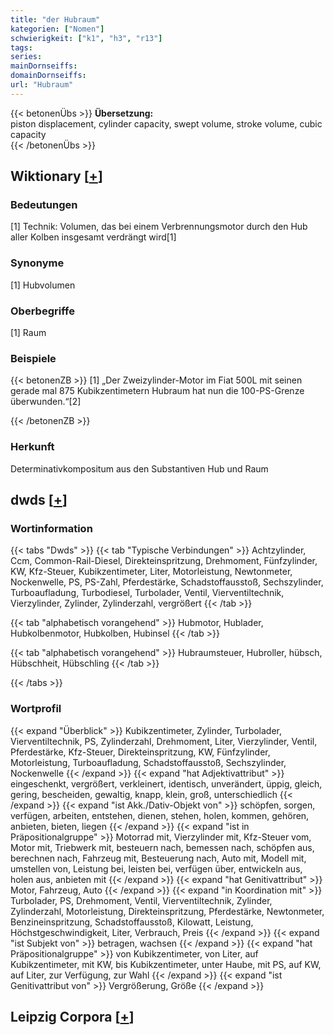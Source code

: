 ```yaml
---
title: "der Hubraum"
kategorien: ["Nomen"]
schwierigkeit: ["k1", "h3", "r13"]
tags:
series:
mainDornseiffs:
domainDornseiffs:
url: "Hubraum"
---
```


{{< betonenÜbs >}}
**Übersetzung:**  
piston displacement, cylinder capacity, swept volume, stroke volume, cubic capacity  
{{< /betonenÜbs >}}

## Wiktionary [[+](https://de.wiktionary.org/wiki/Hubraum)]

### Bedeutungen
[1] Technik: Volumen, das bei einem Verbrennungsmotor durch den Hub aller Kolben insgesamt verdrängt wird[1]  

### Synonyme
[1] Hubvolumen  

### Oberbegriffe
[1] Raum  

### Beispiele
{{< betonenZB >}}
[1] „Der Zweizylinder-Motor im Fiat 500L mit seinen gerade mal 875 Kubikzentimetern Hubraum hat nun die 100-PS-Grenze überwunden.“[2]  

{{< /betonenZB >}}
### Herkunft
Determinativkompositum aus den Substantiven Hub und Raum  



## dwds [[+](https://www.dwds.de/wb/Hubraum)]

### Wortinformation
{{< tabs "Dwds" >}}
{{< tab "Typische Verbindungen" >}}
Achtzylinder, Ccm, Common-Rail-Diesel, Direkteinspritzung, Drehmoment, Fünfzylinder, KW, Kfz-Steuer, Kubikzentimeter, Liter, Motorleistung, Newtonmeter, Nockenwelle, PS, PS-Zahl, Pferdestärke, Schadstoffausstoß, Sechszylinder, Turboaufladung, Turbodiesel, Turbolader, Ventil, Vierventiltechnik, Vierzylinder, Zylinder, Zylinderzahl, vergrößert
{{< /tab >}}

{{< tab "alphabetisch vorangehend" >}}
Hubmotor, Hublader, Hubkolbenmotor, Hubkolben, Hubinsel
{{< /tab >}}

{{< tab "alphabetisch vorangehend" >}}
Hubraumsteuer, Hubroller, hübsch, Hübschheit, Hübschling
{{< /tab >}}

{{< /tabs >}}

### Wortprofil
{{< expand "Überblick" >}} Kubikzentimeter, Zylinder, Turbolader, Vierventiltechnik, PS, Zylinderzahl, Drehmoment, Liter, Vierzylinder, Ventil, Pferdestärke, Kfz-Steuer, Direkteinspritzung, KW, Fünfzylinder, Motorleistung, Turboaufladung, Schadstoffausstoß, Sechszylinder, Nockenwelle {{< /expand >}}
{{< expand "hat Adjektivattribut" >}} eingeschenkt, vergrößert, verkleinert, identisch, unverändert, üppig, gleich, gering, bescheiden, gewaltig, knapp, klein, groß, unterschiedlich {{< /expand >}}
{{< expand "ist Akk./Dativ-Objekt von" >}} schöpfen, sorgen, verfügen, arbeiten, entstehen, dienen, stehen, holen, kommen, gehören, anbieten, bieten, liegen {{< /expand >}}
{{< expand "ist in Präpositionalgruppe" >}} Motorrad mit, Vierzylinder mit, Kfz-Steuer vom, Motor mit, Triebwerk mit, besteuern nach, bemessen nach, schöpfen aus, berechnen nach, Fahrzeug mit, Besteuerung nach, Auto mit, Modell mit, umstellen von, Leistung bei, leisten bei, verfügen über, entwickeln aus, holen aus, anbieten mit {{< /expand >}}
{{< expand "hat Genitivattribut" >}} Motor, Fahrzeug, Auto {{< /expand >}}
{{< expand "in Koordination mit" >}} Turbolader, PS, Drehmoment, Ventil, Vierventiltechnik, Zylinder, Zylinderzahl, Motorleistung, Direkteinspritzung, Pferdestärke, Newtonmeter, Benzineinspritzung, Schadstoffausstoß, Kilowatt, Leistung, Höchstgeschwindigkeit, Liter, Verbrauch, Preis {{< /expand >}}
{{< expand "ist Subjekt von" >}} betragen, wachsen {{< /expand >}}
{{< expand "hat Präpositionalgruppe" >}} von Kubikzentimeter, von Liter, auf Kubikzentimeter, mit KW, bis Kubikzentimeter, unter Haube, mit PS, auf KW, auf Liter, zur Verfügung, zur Wahl {{< /expand >}}
{{< expand "ist Genitivattribut von" >}} Vergrößerung, Größe {{< /expand >}}

## Leipzig Corpora [[+](https://corpora.uni-leipzig.de/en/res?word=Hubraum&corpusId=deu_newscrawl-public_2018)]


